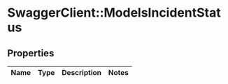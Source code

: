 # SwaggerClient::ModelsIncidentStatus

## Properties
Name | Type | Description | Notes
------------ | ------------- | ------------- | -------------


